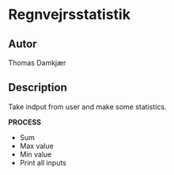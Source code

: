 # Regnvejrsstatistik

## Autor

Thomas Damkjær

## Description

Take indput from user and make some statistics.

**PROCESS**

* Sum
* Max value
* Min value
* Print all inputs
